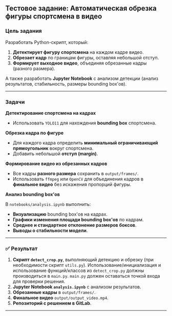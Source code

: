 ## **Тестовое задание: Автоматическая обрезка фигуры спортсмена в видео**
### **Цель задания**
Разработать Python-скрипт, который:
1. **Детектирует фигуру спортсмена** на каждом кадре видео.
2. **Обрезает кадр** по границам фигуры, оставляя небольшой отступ.
3. **Формирует выходное видео**, объединяя обрезанные кадры (разного размера).

А также разработать **Jupyter Notebook** с анализом детекции (анализ результатов, стабильность, размеры bounding box'ов).

---

### **Задачи**
**Детектирование спортсмена на кадрах**
- Использовать `YOLO11` для нахождения **bounding box** спортсмена.

**Обрезка кадра по фигуре**
- Для каждого кадра определить **минимальный ограничивающий прямоугольник** вокруг спортсмена.
- Добавить небольшой **отступ (margin)**.

**Формирование видео из обрезанных кадров**
- Все кадры **разного размера** сохранить в `output/frames/`.
- Использовать `ffmpeg` или `OpenCV` для объединения кадров в **финальное видео** без искажения пропорций фигуры.

**Анализ bounding box'ов**

В `notebooks/analysis.ipynb` выполнить:
- **Визуализацию** bounding box'ов на кадрах.
- **Графики изменения площади bounding box'ов** по кадрам.
- **Среднее и стандартное отклонение размеров боксов**.
- **Выводы о стабильности модели**.

---

### **✅ Результат**
1. **Скрипт `detect_crop.py`**, выполняющий детекцию и обрезку (при необходимости скрипт `utils.py`). Использование/инициализация и использование функций/классов из `detect_crop.py` должны производиться в `main.py`. `main.py` должен оставаться точкой входа для проверки решения.
2. **Jupyter Notebook `analysis.ipynb`** с анализом результатов. 
3. **Обрезанные кадры** в `output/frames/`.
4. **Финальное видео** `output/output_video.mp4`.
5. **Репозиторий с решением в GitLab**.

---
